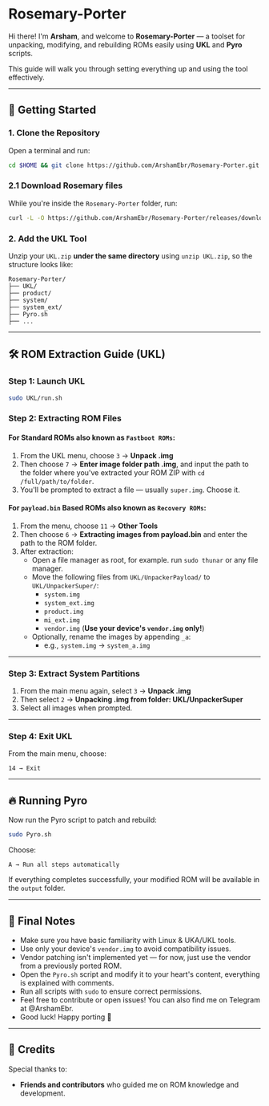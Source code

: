 # Rosemary-Porter

Hi there! I'm **Arsham**, and welcome to **Rosemary-Porter** — a toolset for unpacking, modifying, and rebuilding ROMs easily using **UKL** and **Pyro** scripts.

This guide will walk you through setting everything up and using the tool effectively.

---

## 🚀 Getting Started

### 1. Clone the Repository

Open a terminal and run:

```bash
cd $HOME && git clone https://github.com/ArshamEbr/Rosemary-Porter.git && cd Rosemary-Porter
```

### 2.1 Download Rosemary files

While you're inside the `Rosemary-Porter` folder, run:

```bash
curl -L -O https://github.com/ArshamEbr/Rosemary-Porter/releases/download/v1.1/pyro_porter.tar.xz && tar -xf pyro_porter.tar.xz
```

### 2. Add the UKL Tool

Unzip your `UKL.zip` **under the same directory** using `unzip UKL.zip`, so the structure looks like:

```
Rosemary-Porter/
├── UKL/
├── product/
├── system/
├── system_ext/
├── Pyro.sh
├── ...
```

---

## 🛠 ROM Extraction Guide (UKL)

### Step 1: Launch UKL

```bash
sudo UKL/run.sh
```

### Step 2: Extracting ROM Files

#### For Standard ROMs also known as `Fastboot ROMs`:

1. From the UKL menu, choose `3` → **Unpack .img**
2. Then choose `7` → **Enter image folder path .img**, and input the path to the folder where you've extracted your ROM ZIP with `cd /full/path/to/folder`.
3. You'll be prompted to extract a file — usually `super.img`. Choose it.

#### For `payload.bin` Based ROMs also known as `Recovery ROMs`:

1. From the menu, choose `11` → **Other Tools**
2. Then choose `6` → **Extracting images from payload.bin** and enter the path to the ROM folder.
3. After extraction:
   - Open a file manager as root, for example. run `sudo thunar` or any file manager.
   - Move the following files from `UKL/UnpackerPayload/` to `UKL/UnpackerSuper/`:
     - `system.img`
     - `system_ext.img`
     - `product.img`
     - `mi_ext.img`
     - `vendor.img` (**Use your device's `vendor.img` only!**)
   - Optionally, rename the images by appending `_a`:
     - e.g., `system.img` → `system_a.img`

---

### Step 3: Extract System Partitions

1. From the main menu again, select `3` → **Unpack .img**
2. Then select `2` → **Unpacking .img from folder: UKL/UnpackerSuper**
3. Select all images when prompted.

---

### Step 4: Exit UKL

From the main menu, choose:

```
14 → Exit
```

---

## 🔥 Running Pyro

Now run the Pyro script to patch and rebuild:

```bash
sudo Pyro.sh
```

Choose:

```
A → Run all steps automatically
```

If everything completes successfully, your modified ROM will be available in the `output` folder.

---

## 🎯 Final Notes

- Make sure you have basic familiarity with Linux & UKA/UKL tools.
- Use only your device's `vendor.img` to avoid compatibility issues.
- Vendor patching isn't implemented yet — for now, just use the vendor from a previously ported ROM.
- Open the `Pyro.sh` script and modify it to your heart's content, everything is explained with comments.
- Run all scripts with `sudo` to ensure correct permissions.
- Feel free to contribute or open issues! You can also find me on Telegram at @ArshamEbr.
- Good luck! Happy porting 🎉

---

## 🙏 Credits

Special thanks to:
- **Friends and contributors** who guided me on ROM knowledge and development.